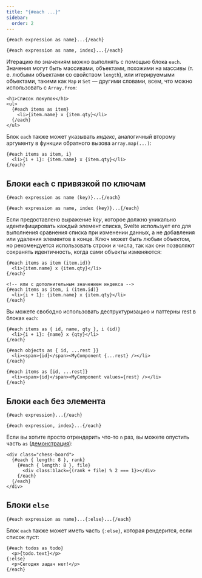 ```yaml
---
title: "{#each ...}"
sidebar:
  order: 2
---
```


```svelte
{#each expression as name}...{/each}
```

```svelte
{#each expression as name, index}...{/each}
```

Итерацию по значениям можно выполнять с помощью блока `each`. Значения могут быть массивами, объектами, похожими на массивы (т. е. любыми объектами со свойством `length`), или итерируемыми объектами, такими как `Map` и `Set` — другими словами, всем, что можно использовать с `Array.from`:

```svelte
<h1>Список покупок</h1>
<ul>
  {#each items as item}
    <li>{item.name} x {item.qty}</li>
  {/each}
</ul>
```

Блок `each` также может указывать _индекс_, аналогичный второму аргументу в функции обратного вызова `array.map(...)`:

```svelte
{#each items as item, i}
  <li>{i + 1}: {item.name} x {item.qty}</li>
{/each}
```

## Блоки `each` с привязкой по ключам

```svelte
{#each expression as name (key)}...{/each}
```

```svelte
{#each expression as name, index (key)}...{/each}
```

Если предоставлено выражение _key_, которое должно уникально идентифицировать каждый элемент списка, Svelte использует его для выполнения сравнения списка при изменении данных, а не добавления или удаления элементов в конце. Ключ может быть любым объектом, но рекомендуется использовать строки и числа, так как они позволяют сохранять идентичность, когда сами объекты изменяются:

```svelte
{#each items as item (item.id)}
  <li>{item.name} x {item.qty}</li>
{/each}

<!-- или с дополнительным значением индекса -->
{#each items as item, i (item.id)}
  <li>{i + 1}: {item.name} x {item.qty}</li>
{/each}
```

Вы можете свободно использовать деструктуризацию и паттерны rest в блоках `each`:

```svelte
{#each items as { id, name, qty }, i (id)}
  <li>{i + 1}: {name} x {qty}</li>
{/each}

{#each objects as { id, ...rest }}
  <li><span>{id}</span><MyComponent {...rest} /></li>
{/each}

{#each items as [id, ...rest]}
  <li><span>{id}</span><MyComponent values={rest} /></li>
{/each}
```

## Блоки `each` без элемента

```svelte
{#each expression}...{/each}
```

```svelte
{#each expression, index}...{/each}
```

Если вы хотите просто отрендерить что-то `n` раз, вы можете опустить часть `as` ([демонстрация](https://svelte.dev/playground/untitled#H4sIAAAAAAAAE3WR0W7CMAxFf8XKNAk0WsSeUEaRpn3Guoc0MbQiJFHiMlDVf18SOrZJ48259_jaVgZmxBEZZ28thgCNFV6xBdt1GgPj7wOji0t2EqI-wa_OleGEmpLWiID_6dIaQkMxhm1UdwKpRQhVzWSaVORJNdvWpqbhAYVsYQCNZk8thzWMC_DCHMZk3wPSThNQ088I3mghD9UwSwHwlLE5PMIzVFUFq3G7WUZ2OyUvU3JOuZU332wCXTRmtPy1NgzXZtUFp8WFw9536uWqpbIgPEaDsJBW90cTOHh0KGi2XsBq5-cT6-3nPauxXqHnsHJnCFZ3CvJVkyuCQ0mFF9TZyCQ162WGvteLKfG197Y3iv_pz_fmS68Hxt8iPBPj5HscP8YvCNX7uhYCAAA=)):

```svelte
<div class="chess-board">
  {#each { length: 8 }, rank}
    {#each { length: 8 }, file}
      <div class:black={(rank + file) % 2 === 1}></div>
    {/each}
  {/each}
</div>
```

## Блоки `else`

```svelte
{#each expression as name}...{:else}...{/each}
```

Блок `each` также может иметь часть `{:else}`, которая рендерится, если список пуст:

```svelte
{#each todos as todo}
  <p>{todo.text}</p>
{:else}
  <p>Сегодня задач нет!</p>
{/each}
```
